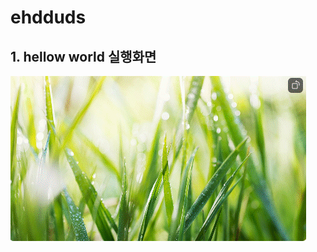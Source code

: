 # ehdduds

## 1. hellow world 실행화면

<img src='https://github.com/22100084kim/ehdduds/blob/master/screenshot/%ED%99%94%EB%A9%B4%20%EC%BA%A1%EC%B2%98%202022-03-31%20100841.gif?raw=true'>

